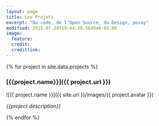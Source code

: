```yaml
---
layout: page
title: Les Projets
excerpt: "Du code, de l'Open Source, du Design, posay"
modified: 2015-07-24T19:44:38.564948-04:00
image:
  feature:
  credit:
  creditlink:
---
```




{% for project in site.data.projects %} 

###    [{{project.name}}]({{ project.url }})
![{{ project.name }}]({{ site.url }}/images/{{ project.avatar }})

_{{project.description}}_ 


{% endfor %}


